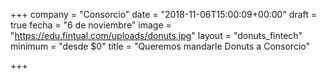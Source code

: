 +++
company = "Consorcio"
date = "2018-11-06T15:00:09+00:00"
draft = true
fecha = "6 de noviembre"
image = "https://edu.fintual.com/uploads/donuts.jpg"
layout = "donuts_fintech"
minimum = "desde $0"
title = "Queremos mandarle Donuts a Consorcio"

+++
